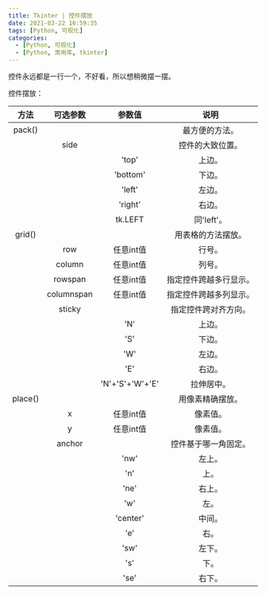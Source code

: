 ```yaml
---
title: Tkinter | 控件摆放
date: 2021-03-22 16:59:35
tags: [Python, 可视化]
categories: 
  - [Python, 可视化]
  - [Python, 常用库, tkinter]
---
```

控件永远都是一行一个，不好看，所以想稍微摆一摆。

<!-- more -->

控件摆放：

| 方法 | 可选参数 | 参数值 | 说明 |
|:-----:|:-----:|:-----:|:-----:|
| pack() |  |  | 最方便的方法。 |
|  | side |  | 控件的大致位置。 |
|  |  | 'top' | 上边。 |
|  |  | 'bottom' | 下边。 |
|  |  | 'left' | 左边。 |
|  |  | 'right' | 右边。 |
|  |  | tk.LEFT | 同'left'。 |
| grid() |  |  | 用表格的方法摆放。 |
|  | row | 任意int值 | 行号。 |
|  | column | 任意int值 | 列号。 |
|  | rowspan | 任意int值 | 指定控件跨越多行显示。 |
|  | columnspan | 任意int值 | 指定控件跨越多列显示。 |
|  | sticky |  | 指定控件跨对齐方向。 |
|  |  | 'N' | 上边。 |
|  |  | 'S' | 下边。 |
|  |  | 'W' | 左边。 |
|  |  | 'E' | 右边。 |
|  |  | 'N'+'S'+'W'+'E' | 拉伸居中。 |
| place() |  |  | 用像素精确摆放。 |
|  | x | 任意int值 | 像素值。 |
|  | y | 任意int值 | 像素值。 |
|  | anchor |  | 控件基于哪一角固定。 |
|  |  | 'nw' | 左上。 |
|  |  | 'n' | 上。 |
|  |  | 'ne' | 右上。 |
|  |  | 'w' | 左。 |
|  |  | 'center' | 中间。 |
|  |  | 'e' | 右。 |
|  |  | 'sw' | 左下。 |
|  |  | 's' | 下。 |
|  |  | 'se' | 右下。 |

